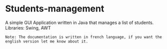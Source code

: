 # Students-management
A simple GUI Application written in Java that manages a list of students.
Libraries: Swing, AWT

	Note: The documentation is written in french language, if you want the english version let me know about it.
